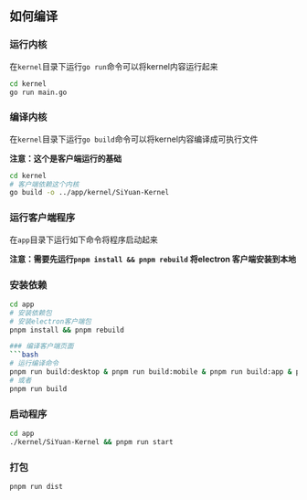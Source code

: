 ## 如何编译
### 运行内核
在`kernel`目录下运行`go run`命令可以将kernel内容运行起来
``` bash
cd kernel
go run main.go
```

### 编译内核
在`kernel`目录下运行`go build`命令可以将kernel内容编译成可执行文件

**注意：这个是客户端运行的基础**
``` bash
cd kernel
# 客户端依赖这个内核
go build -o ../app/kernel/SiYuan-Kernel
```

### 运行客户端程序
在`app`目录下运行如下命令将程序启动起来

**注意：需要先运行`pnpm install && pnpm rebuild` 将electron 客户端安装到本地**

### 安装依赖
``` bash
cd app
# 安装依赖包
# 安装electron客户端包
pnpm install && pnpm rebuild

### 编译客户端页面
```bash
# 运行编译命令
pnpm run build:desktop & pnpm run build:mobile & pnpm run build:app & pnpm run build:export
# 或者
pnpm run build
```

### 启动程序
```bash
cd app
./kernel/SiYuan-Kernel && pnpm run start
```


### 打包
```bash
pnpm run dist
```
